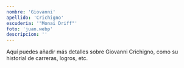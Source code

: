 ```yaml
---
nombre: 'Giovanni'
apellido: 'Crichigno'
escuderia: '"Monai Driff"'
foto: 'juan.webp'
descripcion: ''
---
```


Aquí puedes añadir más detalles sobre Giovanni Crichigno, como su historial de carreras, logros, etc.
